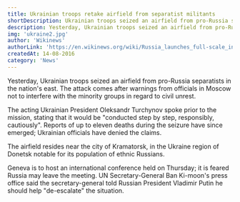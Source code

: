 ```yaml
---
title: Ukrainian troops retake airfield from separatist militants
shortDescription: Ukrainian troops seized an airfield from pro-Russia separatists in the nation's east. The attack comes after warnings from officials in Moscow not to interfere with the minority groups in regard to civil unrest.
description: Yesterday, Ukrainian troops seized an airfield from pro-Russia separatists in the nation's east. The attack comes after warnings from officials in Moscow not to interfere with the minority groups in regard to civil unrest.
img: 'ukraine2.jpg'
author: 'Wikinews'
authorLink: 'https://en.wikinews.org/wiki/Russia_launches_full-scale_invasion_against_Ukraine'
createdAt: 14-08-2016
category: 'News'
---
```


Yesterday, Ukrainian troops seized an airfield from pro-Russia separatists in the nation's east. The attack comes after warnings from officials in Moscow not to interfere with the minority groups in regard to civil unrest.

The acting Ukrainian President Oleksandr Turchynov spoke prior to the mission, stating that it would be "conducted step by step, responsibly, cautiously". Reports of up to eleven deaths during the seizure have since emerged; Ukrainian officials have denied the claims.

The airfield resides near the city of Kramatorsk, in the Ukraine region of Donetsk notable for its population of ethnic Russians.

Geneva is to host an international conference held on Thursday; it is feared Russia may leave the meeting. UN Secretary-General Ban Ki-moon's press office said the secretary-general told Russian President Vladimir Putin he should help "de-escalate" the situation.
